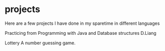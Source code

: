# projects

Here are a few projects I have done in my sparetime in different languages

Practicing from Programming with Java and Database structures D.Liang

Lottery
A number guessing game. 
